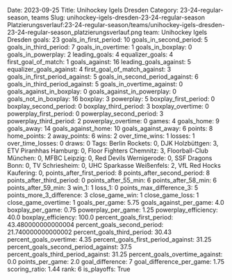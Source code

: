 Date: 2023-09-25
Title: Unihockey Igels Dresden
Category: 23-24-regular-season, teams
Slug: unihockey-igels-dresden-23-24-regular-season
Platzierungsverlauf:23-24-regular-season/teams/unihockey-igels-dresden-23-24-regular-season_platzierungsverlauf.png
team: Unihockey Igels Dresden
goals: 23
goals_in_first_period: 10
goals_in_second_period: 5
goals_in_third_period: 7
goals_in_overtime: 1
goals_in_boxplay: 0
goals_in_powerplay: 2
leading_goals: 4
equalizer_goals: 4
first_goal_of_match: 1
goals_against: 16
leading_goals_against: 5
equalizer_goals_against: 4
first_goal_of_match_against: 3
goals_in_first_period_against: 5
goals_in_second_period_against: 6
goals_in_third_period_against: 5
goals_in_overtime_against: 0
goals_against_in_boxplay: 0
goals_against_in_powerplay: 0
goals_not_in_boxplay: 16
boxplay: 3
powerplay: 5
boxplay_first_period: 0
boxplay_second_period: 0
boxplay_third_period: 3
boxplay_overtime: 0
powerplay_first_period: 0
powerplay_second_period: 3
powerplay_third_period: 2
powerplay_overtime: 0
games: 4
goals_home: 9
goals_away: 14
goals_against_home: 10
goals_against_away: 6
points: 8
home_points: 2
away_points: 6
wins: 2
over_time_wins: 1
losses: 1
over_time_losses: 0
draws: 0
Tags:  Berlin Rockets: 0,  DJK Holzbüttgen: 3,  ETV Piranhhas Hamburg: 0,  Floor Fighters Chemnitz: 3,  Floorball-Club München: 0,  MFBC Leipzig: 0,  Red Devils Wernigerode: 0,  SSF Dragons Bonn: 0,  TV Schriesheim: 0,  UHC Sparkasse Weißenfels: 2,  VfL Red Hocks Kaufering: 0,
points_after_first_period: 8
points_after_second_period: 8
points_after_third_period: 0
points_after_55_min: 6
points_after_58_min: 6
points_after_59_min: 3
win_1: 1
loss_1: 0
points_max_difference_3: 5
points_more_3_difference: 3
close_game_win: 1
close_game_loss: 1
close_game_overtime: 1
goals_per_game: 5.75
goals_against_per_game: 4.0
boxplay_per_game: 0.75
powerplay_per_game: 1.25
powerplay_efficiency: 40.0
boxplay_efficiency: 100.0
percent_goals_first_period: 43.480000000000004
percent_goals_second_period: 21.740000000000002
percent_goals_third_period: 30.43
percent_goals_overtime: 4.35
percent_goals_first_period_against: 31.25
percent_goals_second_period_against: 37.5
percent_goals_third_period_against: 31.25
percent_goals_overtime_against: 0.0
points_per_game: 2.0
goal_difference: 7
goal_difference_per_game: 1.75
scoring_ratio: 1.44
rank: 6
is_playoffs: True

